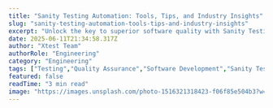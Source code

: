 ```yaml
---
title: "Sanity Testing Automation: Tools, Tips, and Industry Insights"
slug: "sanity-testing-automation-tools-tips-and-industry-insights"
excerpt: "Unlock the key to superior software quality with Sanity Testing Automation. Dive into our detailed guide to explore how automating sanity tests can save you time, increase accuracy, and streamline your development process. Dont let bugs slip through, ensure your softwares sanity today!"
date: 2025-06-11T21:34:58.317Z
author: "Xtest Team"
authorRole: "Engineering"
category: "Engineering"
tags: ["Testing","Quality Assurance","Software Development","Sanity Tests","Quick Validation"]
featured: false
readTime: "3 min read"
image: "https://images.unsplash.com/photo-1516321318423-f06f85e504b3?w=1200&h=600&fit=crop"
---
```


